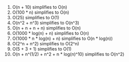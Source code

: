 1. O(n + 10) simplifies to O(n)
2. O(100 * n) simplifies to O(n)
3. O(25) simplifies to O(1)
4. O(n^2 + n^3) simplifies to O(n^3)
5. O(n + n + n + n) simplifies to O(n)
6. O(1000 * log(n) + n) simplifies to O(n)
7. O(1000 * n * log(n) + n) simplifies to O(n * log(n))
8. O(2^n + n^2) simplifies to O(2^n)
9. O(5 + 3 + 1) simplifies to O(1) 
10. O(n + n^(1/2) + n^2 + n * log(n)^10) simplifies to O(n^2)